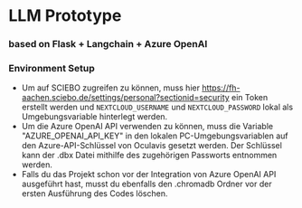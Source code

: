 # LLM Prototype
### based on Flask + Langchain + Azure OpenAI

### Environment Setup
- Um auf SCIEBO zugreifen zu können, muss hier https://fh-aachen.sciebo.de/settings/personal?sectionid=security ein Token erstellt werden und `NEXTCLOUD_USERNAME` und `NEXTCLOUD_PASSWORD` lokal als Umgebungsvariable hinterlegt werden.
- Um die Azure OpenAI API verwenden zu können, muss die Variable "AZURE_OPENAI_API_KEY" in den lokalen PC-Umgebungsvariablen auf den Azure-API-Schlüssel von Oculavis gesetzt werden. Der Schlüssel kann der .dbx Datei mithilfe des zugehörigen Passworts entnommen werden.
- Falls du das Projekt schon vor der Integration von Azure OpenAI API ausgeführt hast, musst du ebenfalls den .chromadb Ordner vor der ersten Ausführung des Codes löschen.